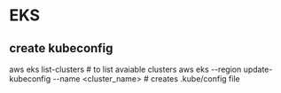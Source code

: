 # EKS

## create kubeconfig

  aws eks list-clusters  # to list avaiable clusters
  aws eks --region <region-code> update-kubeconfig --name <cluster_name>   # creates .kube/config file

